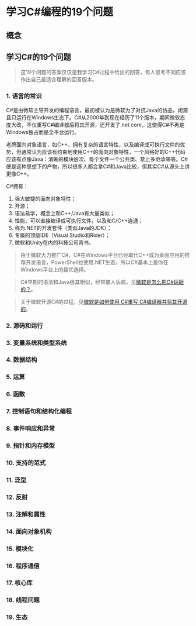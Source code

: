 # 学习C#编程的19个问题

## 概念

## 学习C#的19个问题

> 这19个问题的答案仅仅是我学习C#过程中给出的回答，每人思考不同应该作出自己最适合理解的回答版本。

### 1. 语言的常识

C#是由微软主导开发的编程语言，最初被认为是微软为了对抗Java的仿品，闭源且只运行在Windows生态下。C#从2000年到现在经历了11个版本，期间微软态度大改，不仅重写C#编译器后将其开源，还开发了.net core，这使得C#不再是Windows独占而是全平台运行。

老牌面向对象语言，如C++，拥有复杂的语言特性，以及编译成可执行文件的优势，但通常认为应该有约束地使用C++的面向对象特性，一个风格好的C++代码应该有点像Java：清晰的模块层次、每个文件一个公共类、禁止多继承等等。C#便是这种思想下的产物，所以很多人都会拿C#和Java比较，但其实C#从源头上讲更像C++。

C#拥有：

1. 强大敏捷的面向对象特性；
2. 开源；
3. 语法易学，概念上和C++/Java有大量类似；
4. 性能，可以直接编译成可执行文件，以及和C/C++连通；   
5. 称为.NET的开发套件（类似Java的JDK）；
6. 专属的顶级IDE（Visual Studio和Rider）；   
7. 微软和Unity在内的科技公司背书。

> 由于微软大力推广C#，C#在Windows平台已经取代C++成为桌面应用的推荐开发语言，PowerShell也使用.NET生态，所以C#基本上是你在Windows平台上的最优选择。

> C#早期的语法和Java极其相似，经常被人诟病，见[微软是怎么把C#玩砸的？](https://www.toutiao.com/article/6831723944962163212/)。

> 关于微软开源C#的过程，见[微软是如何使用 C#重写 C#编译器并将其开源的](https://www.infoq.cn/article/o9gb9hgfpr2yex_t2zto)。

### 2. 源码和运行



### 3. 变量系统和类型系统

### 4. 数据结构

### 5. 运算




### 6. 函数


### 7. 控制语句和结构化编程


### 8. 事件响应和异常


### 9. 指针和内存模型


### 10. 支持的范式


### 11. 泛型


### 12. 反射


### 13. 注解和属性


### 14. 面向对象机构


### 15. 模块化


### 16. 程序通信


### 17. 核心库


### 18. 线程问题
### 19. 生态




